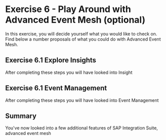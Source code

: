# Exercise 6 - Play Around with Advanced Event Mesh (optional)

In this exercise, you will decide yourself what you would like to check on. Find below a number proposals of what you could do with Advanced Event Mesh. 

## Exercise 6.1 Explore Insights

After completing these steps you will have looked into Insight

## Exercise 6.1 Event Management

After completing these steps you will have looked into Event Management

## Summary

You've now looked into a few additional features of SAP Integration Suite, advanced event mesh




